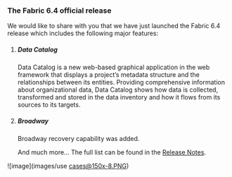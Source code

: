 ### The Fabric 6.4 official release

We would like to share with you that we have just launched the Fabric 6.4 release which includes the following major features:

1. ##### Data Catalog

   Data Catalog is a new web-based graphical application in the web framework that displays a project’s metadata structure and the relationships between its entities. Providing comprehensive information about organizational data, Data Catalog shows how data is collected, transformed and stored in the data inventory and how it flows from its sources to its targets.

2. ##### Broadway

   Broadway recovery capability was added.

   And much more... The full list can be found in the [Release Notes](https://github.com/k2view-academy/K2View-Academy/blob/Academy_6.4/Release%20Notes/V6.4/Fabric_Release%20Notes%20V6.4.pdf).

![image](images/use cases@150x-8.PNG)